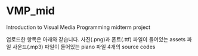 # VMP_mid
Introduction to Visual Media Programming midterm project

업로드한 항목은 아래와 같습니다.
사진(.png)과 폰트(.ttf) 파일이 들어있는 assets 파일
사운드(.mp3) 파일이 들어있는 piano 파일
4개의 source codes
